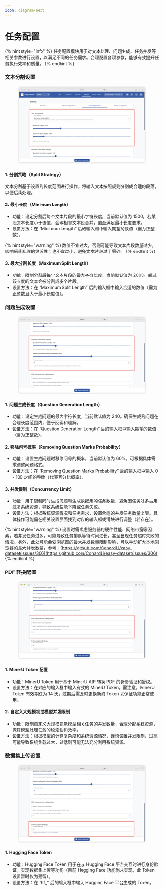 ```yaml
---
icon: diagram-next
---
```


# 任务配置

{% hint style="info" %}
任务配置模块用于对文本处理、问题生成、任务并发等相关参数进行设置，以满足不同的任务需求。合理配置各项参数，能够有效提升任务执行效率和质量。
{% endhint %}

### 文本分割设置

<figure><img src="../../.gitbook/assets/image (2) (1) (1) (1) (1) (1).png" alt=""><figcaption></figcaption></figure>

#### 1. 分割策略（Split Strategy）

文本分割基于设置的长度范围进行操作，将输入文本按照规则分割成合适的段落，以便后续处理。

#### 2. 最小长度（Minimum Length）

* 功能：设定分割后每个文本片段的最小字符长度，当前默认值为 1500。若某段文本长度小于该值，会与相邻文本段合并，直至满足最小长度要求。
* 设置方法：在 “Minimum Length” 后的输入框中输入期望的数值（需为正整数）。

{% hint style="warning" %}
数值不宜过大，否则可能导致文本片段数量过少，影响后续处理的灵活性；也不宜过小，避免文本片段过于零碎。
{% endhint %}

#### 3. 最大分割长度（Maximum Split Length）

* 功能：限制分割后每个文本片段的最大字符长度，当前默认值为 2000。超过该长度的文本会被分割成多个片段。
* 设置方法：在 “Maximum Split Length” 后的输入框中输入合适的数值（需为正整数且大于最小长度值）。

### 问题生成设置

<figure><img src="../../.gitbook/assets/image (3) (1) (1) (1) (1) (1).png" alt=""><figcaption></figcaption></figure>

#### 1. 问题生成长度（Question Generation Length）

* 功能：设定生成问题的最大字符长度，当前默认值为 240。确保生成的问题在合理长度范围内，便于阅读和理解。
* 设置方法：在 “Question Generation Length” 后的输入框中输入期望的数值（需为正整数）。

#### 2. 移除问号概率（Removing Question Marks Probability）

* 功能：设置生成问题时移除问号的概率，当前默认值为 60%。可根据具体需求调整问题格式。
* 设置方法：在 “Removing Question Marks Probability” 后的输入框中输入 0 - 100 之间的整数（代表百分比概率）。

#### 3. 并发限制（Concurrency Limit）

* 功能：用于限制同时生成问题和生成数据集的任务数量，避免因任务过多占用过多系统资源，导致系统性能下降或任务失败。
* 设置方法：根据系统资源情况和任务需求，设置合适的并发任务数量上限。具体操作可能需在相关设置界面找到对应的输入框或滑块进行调整（若存在）。

{% hint style="warning" %}
设置时需考虑服务器的硬件性能、网络带宽等因素，若并发任务过多，可能导致任务排队等待时间过长，甚至出现任务超时失败的情况。另外，此处可能会受浏览器的最大并发数量限制影响，可以手动扩大本地浏览器的最大并发数量，参考：[https://github.com/ConardLi/easy-dataset/issues/306](https://github.com/ConardLi/easy-dataset/issues/306)
{% endhint %}

### PDF 转换配置

<figure><img src="../../.gitbook/assets/image (4) (1) (1) (1) (1).png" alt=""><figcaption></figcaption></figure>

#### 1. **MinerU Token 配置**

* 功能：MinerU Token 用于基于 MinerU AIP 转换 PDF 的身份验证和授权。
* 设置方法：在对应的输入框中输入有效的 MinerU Token。需注意，MinerU Token 有效期仅为 14 天，过期后需及时更换新的 Token 以保证功能正常使用。

#### 2. 自定义大规模视觉模型并发限制

* 功能：限制自定义大规模视觉模型相关任务的并发数量，合理分配系统资源，保障模型处理任务的稳定性和效率。
* 设置方法：根据模型的计算复杂度和系统资源情况，谨慎设置并发限制，过高可能导致系统负载过大，过低则可能无法充分利用系统资源。

### 数据集上传设置

<figure><img src="../../.gitbook/assets/image (5) (1) (1) (1) (1).png" alt=""><figcaption></figcaption></figure>

#### 1. Hugging Face Token

* 功能：Hugging Face Token 用于在与 Hugging Face 平台交互时进行身份验证，实现数据集上传等功能（目前 Hugging Face 功能尚未实现，此 Token 设置暂时仅为预留）。
* 设置方法：在 “hf\_” 后的输入框中输入 Hugging Face 平台生成的 Token。
